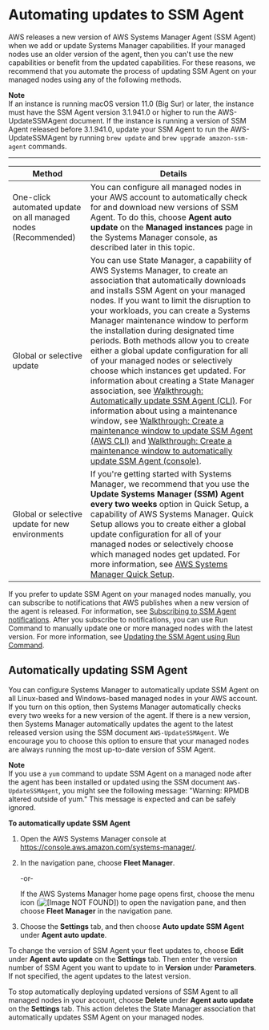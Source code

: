 # Automating updates to SSM Agent<a name="ssm-agent-automatic-updates"></a>

AWS releases a new version of AWS Systems Manager Agent \(SSM Agent\) when we add or update Systems Manager capabilities\. If your managed nodes use an older version of the agent, then you can't use the new capabilities or benefit from the updated capabilities\. For these reasons, we recommend that you automate the process of updating SSM Agent on your managed nodes using any of the following methods\.

**Note**  
If an instance is running macOS version 11\.0 \(Big Sur\) or later, the instance must have the SSM Agent version 3\.1\.941\.0 or higher to run the AWS\-UpdateSSMAgent document\. If the instance is running a version of SSM Agent released before 3\.1\.941\.0, update your SSM Agent to run the AWS\-UpdateSSMAgent by running `brew update` and `brew upgrade amazon-ssm-agent` commands\.


****  

| Method | Details | 
| --- | --- | 
|  One\-click automated update on all managed nodes \(Recommended\)  |  You can configure all managed nodes in your AWS account to automatically check for and download new versions of SSM Agent\. To do this, choose **Agent auto update** on the **Managed instances** page in the Systems Manager console, as described later in this topic\.    | 
|  Global or selective update  |  You can use State Manager, a capability of AWS Systems Manager, to create an association that automatically downloads and installs SSM Agent on your managed nodes\. If you want to limit the disruption to your workloads, you can create a Systems Manager maintenance window to perform the installation during designated time periods\. Both methods allow you to create either a global update configuration for all of your managed nodes or selectively choose which instances get updated\. For information about creating a State Manager association, see [Walkthrough: Automatically update SSM Agent \(CLI\)](sysman-state-cli.md)\. For information about using a maintenance window, see [Walkthrough: Create a maintenance window to update SSM Agent \(AWS CLI\)](mw-walkthrough-cli.md) and [Walkthrough: Create a maintenance window to automatically update SSM Agent \(console\)](mw-walkthrough-console.md)\.  | 
|  Global or selective update for new environments  |  If you're getting started with Systems Manager, we recommend that you use the **Update Systems Manager \(SSM\) Agent every two weeks** option in Quick Setup, a capability of AWS Systems Manager\. Quick Setup allows you to create either a global update configuration for all of your managed nodes or selectively choose which managed nodes get updated\. For more information, see [AWS Systems Manager Quick Setup](systems-manager-quick-setup.md)\.  | 

If you prefer to update SSM Agent on your managed nodes manually, you can subscribe to notifications that AWS publishes when a new version of the agent is released\. For information, see [Subscribing to SSM Agent notifications](ssm-agent-subscribe-notifications.md)\. After you subscribe to notifications, you can use Run Command to manually update one or more managed nodes with the latest version\. For more information, see [Updating the SSM Agent using Run Command](run-command-tutorial-update-software.md#rc-console-agentexample)\.

## Automatically updating SSM Agent<a name="ssm-agent-automatic-updates-console"></a>

You can configure Systems Manager to automatically update SSM Agent on all Linux\-based and Windows\-based managed nodes in your AWS account\. If you turn on this option, then Systems Manager automatically checks every two weeks for a new version of the agent\. If there is a new version, then Systems Manager automatically updates the agent to the latest released version using the SSM document `AWS-UpdateSSMAgent`\. We encourage you to choose this option to ensure that your managed nodes are always running the most up\-to\-date version of SSM Agent\. 

**Note**  
If you use a `yum` command to update SSM Agent on a managed node after the agent has been installed or updated using the SSM document `AWS-UpdateSSMAgent`, you might see the following message: "Warning: RPMDB altered outside of yum\." This message is expected and can be safely ignored\.

**To automatically update SSM Agent**

1. Open the AWS Systems Manager console at [https://console\.aws\.amazon\.com/systems\-manager/](https://console.aws.amazon.com/systems-manager/)\.

1. In the navigation pane, choose **Fleet Manager**\.

   \-or\-

   If the AWS Systems Manager home page opens first, choose the menu icon \(![\[Image NOT FOUND\]](http://docs.aws.amazon.com/systems-manager/latest/userguide/images/menu-icon-small.png)\) to open the navigation pane, and then choose **Fleet Manager** in the navigation pane\.

1. Choose the **Settings** tab, and then choose **Auto update SSM Agent** under **Agent auto update**\.

To change the version of SSM Agent your fleet updates to, choose **Edit** under **Agent auto update** on the **Settings** tab\. Then enter the version number of SSM Agent you want to update to in **Version** under **Parameters**\. If not specified, the agent updates to the latest version\. 

To stop automatically deploying updated versions of SSM Agent to all managed nodes in your account, choose **Delete** under **Agent auto update** on the **Settings** tab\. This action deletes the State Manager association that automatically updates SSM Agent on your managed nodes\.